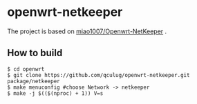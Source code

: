 # openwrt-netkeeper

The project is based on [miao1007/Openwrt-NetKeeper](https://github.com/miao1007/Openwrt-NetKeeper) .

## How to build

```
$ cd openwrt
$ git clone https://github.com/qculug/openwrt-netkeeper.git package/netkeeper
$ make menuconfig #choose Network -> netkeeper
$ make -j $(($(nproc) + 1)) V=s
```
